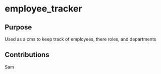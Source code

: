 # employee_tracker

## Purpose
Used as a cms to keep track of employees, there roles, and departments

## Contributions
Sam
